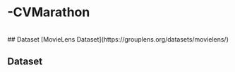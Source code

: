 # -CVMarathon



</br>
## Dataset
[MovieLens Dataset](https://grouplens.org/datasets/movielens/)


## Dataset